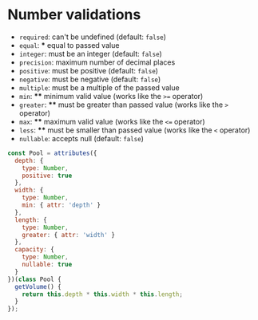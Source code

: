 # Number validations

* `required`: can't be undefined \(default: `false`\)
* `equal`: **\*** equal to passed value
* `integer`: must be an integer \(default: `false`\)
* `precision`: maximum number of decimal places
* `positive`: must be positive \(default: `false`\)
* `negative`: must be negative \(default: `false`\)
* `multiple`: must be a multiple of the passed value
* `min`: **\*\*** minimum valid value \(works like the `>=` operator\)
* `greater`: **\*\*** must be greater than passed value \(works like the `>` operator\)
* `max`: **\*\*** maximum valid value \(works like the `<=` operator\)
* `less`: **\*\*** must be smaller than passed value \(works like the `<` operator\)
* `nullable`: accepts null \(default: `false`\)

```javascript
const Pool = attributes({
  depth: {
    type: Number,
    positive: true
  },
  width: {
    type: Number,
    min: { attr: 'depth' }
  },
  length: {
    type: Number,
    greater: { attr: 'width' }
  },
  capacity: {
    type: Number,
    nullable: true
  }
})(class Pool {
  getVolume() {
    return this.depth * this.width * this.length;
  }
});
```


